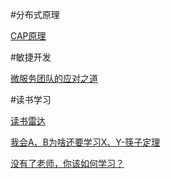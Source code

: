 #分布式原理

[CAP原理](https://www.zybuluo.com/jewes/note/68185)

#敏捷开发

[微服务团队的应对之道](http://insights.thoughtworkers.org/microservices-team/)

#读书学习

[读书雷达](http://insights.thoughtworkers.org/reading-radar-2016/)

[我会A、B为啥还要学习X、Y-筷子定理](http://wj1s.farbox.com/post/xin-de-ti-hui/chopsticks)

[没有了老师，你该如何学习？](http://wj1s.farbox.com/post/xin-de-ti-hui/learning-without-teacher#main)
